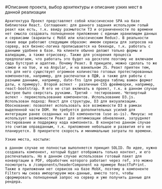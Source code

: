 #Описание проекта, выбор архитектуры и описание узких мест в данной реализации

    Архитектура Проект представляет собой классическое SPA на базе библиотеки React. Соглашения: для данного задания используем голый реакт как есть, т.к. ввиду размытости ТЗ и ограниченности по времени нет смысла создавать полноценное приложение с единым хранилищем данных и сервисами (варианты с MobX или классическим Redux). В реальности такие вещи работают следующим образом: имеем сервисы для запросов на сервер, вся бизнес-логика прописывается на бекенде, т.к. работать с данными удобнее в базе. На клиенте обычно делают только формы и валидацию, а также отрисовку. Также для ускорения процесса предполагаем, что работать это будет на десктопе поэтому не включаем сюда бутстрап и адаптив. Почему Реакт. В принципе, можно сделать то же самое и на Vue, и на Angular, и на ванильном JS. Реакт приятен тем, что для него существует огромное количество готовых протестированных компонентов, например, для распечатки в ПДФ, а также для работы с разными данными, например, date-fns (для рендера таблиц важен формат даты, к примеру). Второй аспект - различные CSS фреймворки, например, react-bootstrap. Я его не стал включать в проект, т.к. в данном случае быстрее было сверстать ручками. Третий - тестирование. Четвертный аспект - переиспользование компонентов. Использование D3.js. Использован подход: React для структуры, D3 для визуализации. Обоснование: позволяет использовать все возможности D3 в рамках выделенной части DOM. Не требуется дополнительных усилий для интеграции ранее созданных на D3 компонентов (use as-is). Минусы: не использует возможности Реакт для оптимизации обновления, затрудняет тестирование и поддержку кода компонента. В конкретно данном случае это считаю оправданным, т.к. приложение небольшое и развития его не планируется. В приоритете скорость и минимальные затраты по времени.

    Узкие места, костыли:

    в данном случае не полностью выполняется принцип SOLID. По идее, нужно создавать компонент, который будет отображать только контент, и его распечатывать. Но в данном случае использован готовый пакет для конвертации в PDF, обработчик которого работает через ref, это можно посмотреть в /components/headerComponent на примере ReactToPrint. Также в приложении нет сервисов на базе MobX, поэтому в компоненте Filters мы снова импортируем мок-данные, вместо того, чтобы сформировать полноценный запрос на сервер и уже получить данные для рендера.